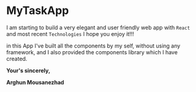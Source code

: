 # MyTaskApp

I am starting to build a very elegant and user friendly web app with `React` and most recent `Technologies` I hope you enjoy it!!!

in this App I've built all the components by my self, without using any framework, and I also provided the components library which I have created.

**Your's sincerely,**

**Arghun Mousanezhad**
